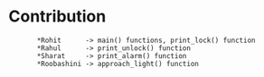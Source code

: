 # Contribution
           *Rohit      -> main() functions, print_lock() function
           *Rahul      -> print_unlock() function
           *Sharat     -> print_alarm() function
           *Roobashini -> approach_light() function
  
    
